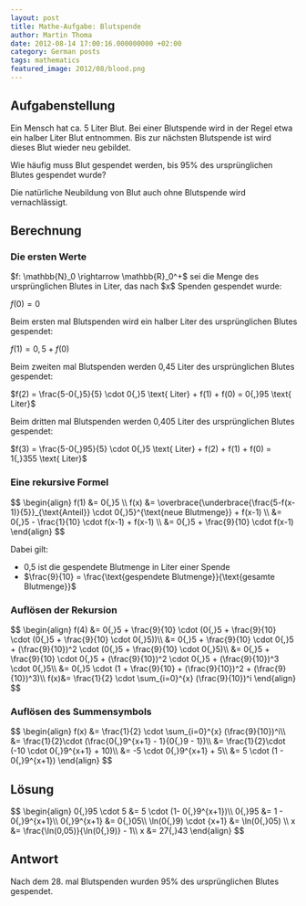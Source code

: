 ```yaml
---
layout: post
title: Mathe-Aufgabe: Blutspende
author: Martin Thoma
date: 2012-08-14 17:00:16.000000000 +02:00
category: German posts
tags: mathematics
featured_image: 2012/08/blood.png
---
```

<h2>Aufgabenstellung</h2>
Ein Mensch hat ca. 5 Liter Blut. Bei einer Blutspende wird in der Regel etwa ein halber Liter Blut entnommen. Bis zur n&auml;chsten Blutspende ist wird dieses Blut wieder neu gebildet.

Wie h&auml;ufig muss Blut gespendet werden, bis 95% des urspr&uuml;nglichen Blutes gespendet wurde?

Die nat&uuml;rliche Neubildung von Blut auch ohne Blutspende wird vernachl&auml;ssigt.

<h2>Berechnung</h2>
<h3>Die ersten Werte</h3>
$f: \mathbb{N}_0 \rightarrow \mathbb{R}_0^+$ sei die Menge des urspr&uuml;nglichen Blutes in Liter, das nach $x$ Spenden gespendet wurde:

$f(0) = 0$

Beim ersten mal Blutspenden wird ein halber Liter des urspr&uuml;nglichen Blutes gespendet:

$f(1) = 0{,}5 + f(0)$

Beim zweiten mal Blutspenden werden 0,45 Liter des urspr&uuml;nglichen Blutes gespendet:

$f(2) = \frac{5-0{,}5}{5} \cdot 0{,}5 \text{ Liter} + f(1) + f(0) = 0{,}95 \text{ Liter}$

Beim dritten mal Blutspenden werden 0,405 Liter des urspr&uuml;nglichen Blutes gespendet:

$f(3) = \frac{5-0{,}95}{5} \cdot 0{,}5 \text{ Liter} + f(2) + f(1) + f(0) = 1{,}355 \text{ Liter}$

<h3>Eine rekursive Formel</h3>
$$
        \begin{align}
            f(1) &= 0{,}5 \\
            f(x) &= \overbrace{\underbrace{\frac{5-f(x-1)}{5}}_{\text{Anteil}} \cdot 0{,}5}^{\text{neue Blutmenge}} + f(x-1) \\
                 &= 0{,}5 - \frac{1}{10} \cdot f(x-1) + f(x-1) \\
                 &=  0{,}5 + \frac{9}{10} \cdot f(x-1)
        \end{align}
$$

Dabei gilt:
<ul>
  <li>0,5 ist die gespendete Blutmenge in Liter einer Spende</li>
  <li>$\frac{9}{10} = \frac{\text{gespendete Blutmenge}}{\text{gesamte Blutmenge}}$</li>
</ul>

<h3>Aufl&ouml;sen der Rekursion</h3>
$$
        \begin{align}
             f(4) &= 0{,}5 + \frac{9}{10} \cdot (0{,}5 + \frac{9}{10} \cdot (0{,}5 + \frac{9}{10} \cdot 0{,}5))\\
                  &= 0{,}5 + \frac{9}{10} \cdot 0{,}5 + (\frac{9}{10})^2 \cdot (0{,}5 + \frac{9}{10} \cdot 0{,}5)\\
                  &= 0{,}5 + \frac{9}{10} \cdot 0{,}5 + (\frac{9}{10})^2 \cdot 0{,}5 + (\frac{9}{10})^3 \cdot 0{,}5\\
                  &= 0{,}5 \cdot (1 + \frac{9}{10} + (\frac{9}{10})^2 + (\frac{9}{10})^3)\\
              f(x)&= \frac{1}{2} \cdot \sum_{i=0}^{x} (\frac{9}{10})^i
        \end{align}
$$

<h3>Aufl&ouml;sen des Summensymbols</h3>
$$
        \begin{align}
            f(x) &= \frac{1}{2} \cdot \sum_{i=0}^{x} (\frac{9}{10})^i\\
                 &= \frac{1}{2}\cdot (\frac{0{,}9^{x+1} - 1}{0{,}9 - 1})\\
                 &= \frac{1}{2}\cdot (-10 \cdot 0{,}9^{x+1} + 10)\\
                 &= -5 \cdot 0{,}9^{x+1} + 5\\
                 &= 5 \cdot (1 - 0{,}9^{x+1})
        \end{align}
$$

<h2>L&ouml;sung</h2>
$$
        \begin{align}
            0{,}95 \cdot 5 &= 5 \cdot (1- 0{,}9^{x+1})\\
                    0{,}95 &= 1 - 0{,}9^{x+1}\\
              0{,}9^{x+1} &= 0{,}05\\
    \ln(0{,}9) \cdot {x+1} &= \ln(0{,}05) \\
                     x  &= \frac{\ln(0,05)}{\ln(0{,}9)} - 1\\
                     x  &= 27{,}43
        \end{align}
$$

<h2>Antwort</h2>
Nach dem 28. mal Blutspenden wurden 95% des urspr&uuml;nglichen Blutes gespendet.
